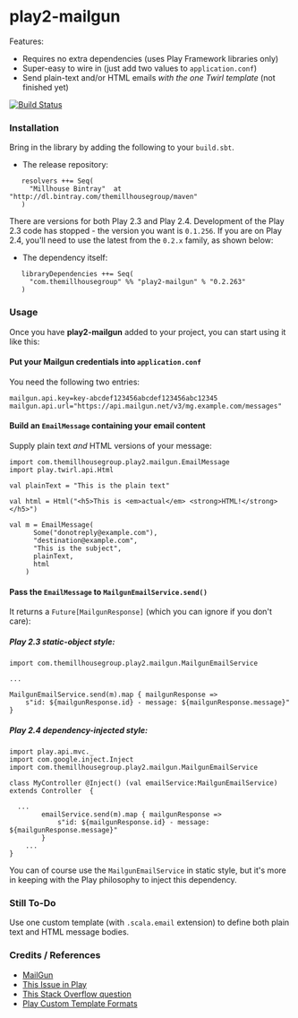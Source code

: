 play2-mailgun
============================

Features:

  - Requires no extra dependencies (uses Play Framework libraries only)
  - Super-easy to wire in (just add two values to `application.conf`)
  - Send plain-text and/or HTML emails _with the one Twirl template_ (not finished yet)

[![Build Status](https://travis-ci.org/themillhousegroup/play2-mailgun.svg?branch=master)](https://travis-ci.org/themillhousegroup/play2-mailgun)



### Installation

Bring in the library by adding the following to your ```build.sbt```. 


  - The release repository: 

```
   resolvers ++= Seq(
     "Millhouse Bintray"  at "http://dl.bintray.com/themillhousegroup/maven"
   )
```
There are versions for both Play 2.3 and Play 2.4. Development of the Play 2.3 code has stopped - the version you want is `0.1.256`.
If you are on Play 2.4, you'll need to use the latest from the `0.2.x` family, as shown below:

  - The dependency itself: 

```
   libraryDependencies ++= Seq(
     "com.themillhousegroup" %% "play2-mailgun" % "0.2.263"
   )

```

### Usage

Once you have __play2-mailgun__ added to your project, you can start using it like this:

#### Put your Mailgun credentials into `application.conf`
You need the following two entries:

```
mailgun.api.key=key-abcdef123456abcdef123456abc12345
mailgun.api.url="https://api.mailgun.net/v3/mg.example.com/messages"
```

#### Build an `EmailMessage` containing your email content
Supply plain text _and_ HTML versions of your message:

```
import com.themillhousegroup.play2.mailgun.EmailMessage
import play.twirl.api.Html

val plainText = "This is the plain text"

val html = Html("<h5>This is <em>actual</em> <strong>HTML!</strong></h5>")

val m = EmailMessage(
      Some("donotreply@example.com"),
      "destination@example.com",
      "This is the subject",
      plainText,
      html
    )
```

#### Pass the `EmailMessage` to `MailgunEmailService.send()`
It returns a `Future[MailgunResponse]` (which you can ignore if you don't care):

##### Play 2.3 static-object style:

```
import com.themillhousegroup.play2.mailgun.MailgunEmailService

...

MailgunEmailService.send(m).map { mailgunResponse =>
	s"id: ${mailgunResponse.id} - message: ${mailgunResponse.message}"
}
```

##### Play 2.4 dependency-injected style:

```
import play.api.mvc._
import com.google.inject.Inject
import com.themillhousegroup.play2.mailgun.MailgunEmailService

class MyController @Inject() (val emailService:MailgunEmailService) extends Controller  {

  ...
		emailService.send(m).map { mailgunResponse =>
			s"id: ${mailgunResponse.id} - message: ${mailgunResponse.message}"
		}
	...
}
```

You can of course use the `MailgunEmailService` in static style, but it's more in keeping with the Play
philosophy to inject this dependency.

### Still To-Do
Use one custom template (with `.scala.email` extension) to define both plain text and HTML message bodies.

### Credits / References
- [MailGun](http://www.mailgun.com/) 
- [This Issue in Play](https://github.com/playframework/playframework/issues/902)
- [This Stack Overflow question](http://stackoverflow.com/questions/10890362/play-2-0-how-to-post-multipartformdata-using-ws-url-or-ws-wsrequest)
- [Play Custom Template Formats](https://www.playframework.com/documentation/2.3.x/ScalaCustomTemplateFormat)
